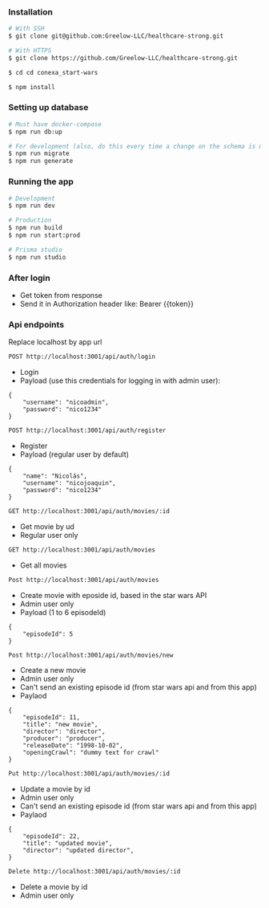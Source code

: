 ### Installation

```bash
# With SSH
$ git clone git@github.com:Greelow-LLC/healthcare-strong.git

# With HTTPS
$ git clone https://github.com/Greelow-LLC/healthcare-strong.git

$ cd cd conexa_start-wars

$ npm install

```

### Setting up database

```bash
# Must have docker-compose
$ npm run db:up

# For development (also, do this every time a change on the schema is made)
$ npm run migrate
$ npm run generate
```

### Running the app

```bash
# Development
$ npm run dev

# Production
$ npm run build
$ npm run start:prod

# Prisma studio
$ npm run studio
```

### After login

- Get token from response
- Send it in Authorization header like: Bearer {{token}}

### Api endpoints

Replace localhost by app url

```bash
POST http://localhost:3001/api/auth/login
```

- Login
- Payload (use this credentials for logging in with admin user):

```
{
    "username": "nicoadmin",
    "password": "nico1234"
}
```

```bash
POST http://localhost:3001/api/auth/register
```

- Register
- Payload (regular user by default)

```
{
    "name": "Nicolás",
    "username": "nicojoaquin",
    "password": "nico1234"
}
```

```bash
GET http://localhost:3001/api/auth/movies/:id
```

- Get movie by ud
- Regular user only

```bash
GET http://localhost:3001/api/auth/movies
```

- Get all movies

```bash
Post http://localhost:3001/api/auth/movies
```

- Create movie with eposide id, based in the star wars API
- Admin user only
- Payload (1 to 6 episodeId)

```
{
    "episodeId": 5
}
```

```bash
Post http://localhost:3001/api/auth/movies/new
```

- Create a new movie
- Admin user only
- Can't send an existing episode id (from star wars api and from this app)
- Paylaod

```
{
    "episodeId": 11,
    "title": "new movie",
    "director": "director",
    "producer": "producer",
    "releaseDate": "1998-10-02",
    "openingCrawl": "dummy text for crawl"
}
```

```bash
Put http://localhost:3001/api/auth/movies/:id
```

- Update a movie by id
- Admin user only
- Can't send an existing episode id (from star wars api and from this app)
- Paylaod

```
{
    "episodeId": 22,
    "title": "updated movie",
    "director": "updated director",
}
```

```bash
Delete http://localhost:3001/api/auth/movies/:id
```

- Delete a movie by id
- Admin user only
